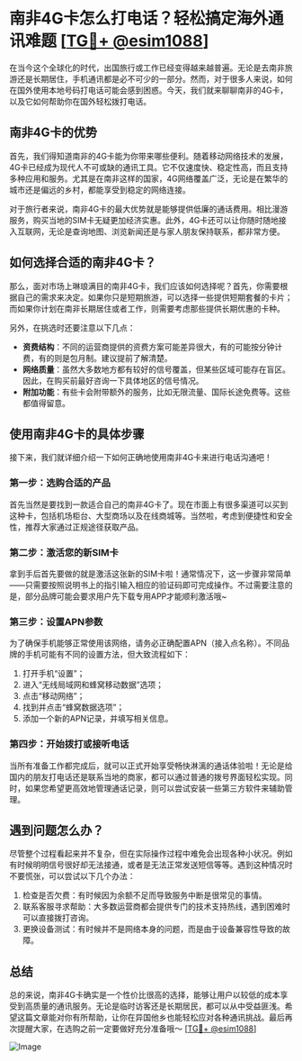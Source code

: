 # 南非4G卡怎么打电话？轻松搞定海外通讯难题 [[TG💪+ @esim1088](https://t.me/s/esim1088)]

在当今这个全球化的时代，出国旅行或工作已经变得越来越普遍。无论是去南非旅游还是长期居住，手机通讯都是必不可少的一部分。然而，对于很多人来说，如何在国外使用本地号码打电话可能会感到困惑。今天，我们就来聊聊南非的4G卡，以及它如何帮助你在国外轻松拨打电话。

## 南非4G卡的优势

首先，我们得知道南非的4G卡能为你带来哪些便利。随着移动网络技术的发展，4G卡已经成为现代人不可或缺的通讯工具。它不仅速度快、稳定性高，而且支持多种应用和服务。尤其是在南非这样的国家，4G网络覆盖广泛，无论是在繁华的城市还是偏远的乡村，都能享受到稳定的网络连接。

对于旅行者来说，南非4G卡的最大优势就是能够提供低廉的通话费用。相比漫游服务，购买当地的SIM卡无疑更加经济实惠。此外，4G卡还可以让你随时随地接入互联网，无论是查询地图、浏览新闻还是与家人朋友保持联系，都非常方便。

## 如何选择合适的南非4G卡？

那么，面对市场上琳琅满目的南非4G卡，我们应该如何选择呢？首先，你需要根据自己的需求来决定。如果你只是短期旅游，可以选择一些提供短期套餐的卡片；而如果你计划在南非长期居住或者工作，则需要考虑那些提供长期优惠的卡种。

另外，在挑选时还要注意以下几点：

- **资费结构**：不同的运营商提供的资费方案可能差异很大，有的可能按分钟计费，有的则是包月制。建议提前了解清楚。
- **网络质量**：虽然大多数地方都有较好的信号覆盖，但某些区域可能存在盲区。因此，在购买前最好咨询一下具体地区的信号情况。
- **附加功能**：有些卡会附带额外的服务，比如无限流量、国际长途免费等。这些都值得留意。

## 使用南非4G卡的具体步骤

接下来，我们就详细介绍一下如何正确地使用南非4G卡来进行电话沟通吧！

### 第一步：选购合适的产品

首先当然是要找到一款适合自己的南非4G卡了。现在市面上有很多渠道可以买到这种卡，包括机场柜台、大型商场以及在线商城等。当然啦，考虑到便捷性和安全性，推荐大家通过正规途径获取产品。

### 第二步：激活您的新SIM卡

拿到手后首先要做的就是激活这张新的SIM卡啦！通常情况下，这一步骤非常简单——只需要按照说明书上的指引输入相应的验证码即可完成操作。不过需要注意的是，部分品牌可能会要求用户先下载专用APP才能顺利激活哦~

### 第三步：设置APN参数

为了确保手机能够正常使用该网络，请务必正确配置APN（接入点名称）。不同品牌的手机可能有不同的设置方法，但大致流程如下：
1. 打开手机“设置”；
2. 进入“无线局域网和蜂窝移动数据”选项；
3. 点击“移动网络”；
4. 找到并点击“蜂窝数据选项”；
5. 添加一个新的APN记录，并填写相关信息。

### 第四步：开始拨打或接听电话

当所有准备工作都完成后，就可以正式开始享受畅快淋漓的通话体验啦！无论是给国内的朋友打电话还是联系当地的商家，都可以通过普通的拨号界面轻松实现。同时，如果您希望更高效地管理通话记录，则可以尝试安装一些第三方软件来辅助管理。

## 遇到问题怎么办？

尽管整个过程看起来并不复杂，但在实际操作过程中难免会出现各种小状况。例如有时候明明信号很好却无法接通，或者是无法正常发送短信等等。遇到这种情况时不要慌张，可以尝试以下几个办法：

1. 检查是否欠费：有时候因为余额不足而导致服务中断是很常见的事情。
2. 联系客服寻求帮助：大多数运营商都会提供专门的技术支持热线，遇到困难时可以直接拨打咨询。
3. 更换设备测试：有时候并不是网络本身的问题，而是由于设备兼容性导致的故障。

## 总结

总的来说，南非4G卡确实是一个性价比很高的选择，能够让用户以较低的成本享受到高质量的通讯服务。无论是临时访客还是长期居民，都可以从中受益匪浅。希望这篇文章能对你有所帮助，让你在异国他乡也能轻松应对各种通讯挑战。最后再次提醒大家，在选购之前一定要做好充分准备哦～ [[TG💪+ @esim1088](https://t.me/s/esim1088)]

![Image](https://i.postimg.cc/4NQfJmqS/Snipaste-2025-05-13-00-14-12.png)